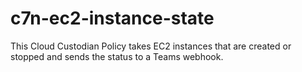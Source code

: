 # c7n-ec2-instance-state
This Cloud Custodian Policy takes EC2 instances that are created or stopped and sends the status to a Teams webhook.

